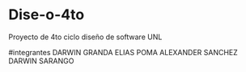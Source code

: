 # Dise-o-4to
Proyecto de 4to ciclo diseño de software  UNL

#integrantes
DARWIN GRANDA
ELIAS POMA
ALEXANDER SANCHEZ
DARWIN SARANGO
